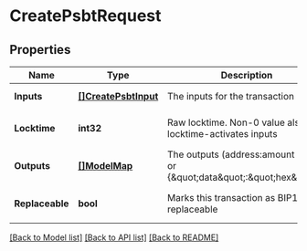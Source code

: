 # CreatePsbtRequest

## Properties
Name | Type | Description | Notes
------------ | ------------- | ------------- | -------------
**Inputs** | [**[]CreatePsbtInput**](CreatePSBTInput.md) | The inputs for the transaction | [default to null]
**Locktime** | **int32** | Raw locktime. Non-0 value also locktime-activates inputs | [optional] [default to null]
**Outputs** | [**[]ModelMap**](map.md) | The outputs (address:amount pairs or {\&quot;data\&quot;:\&quot;hex\&quot;}) | [default to null]
**Replaceable** | **bool** | Marks this transaction as BIP125-replaceable | [optional] [default to null]

[[Back to Model list]](../README.md#documentation-for-models) [[Back to API list]](../README.md#documentation-for-api-endpoints) [[Back to README]](../README.md)

